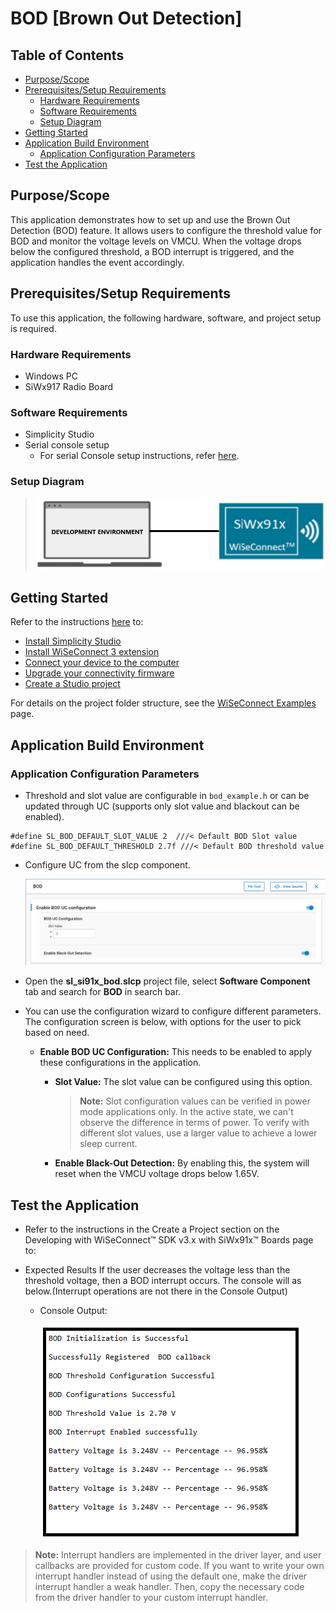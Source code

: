 # BOD [Brown Out Detection]

## Table of Contents

- [Purpose/Scope](#purposescope)
- [Prerequisites/Setup Requirements](#prerequisitessetup-requirements)
  - [Hardware Requirements](#hardware-requirements)
  - [Software Requirements](#software-requirements)
  - [Setup Diagram](#setup-diagram)
- [Getting Started](#getting-started)
- [Application Build Environment](#application-build-environment)
  - [Application Configuration Parameters](#application-configuration-parameters)
- [Test the Application](#test-the-application)

## Purpose/Scope

This application demonstrates how to set up and use the Brown Out Detection (BOD) feature. It allows users to configure the threshold value for BOD and monitor the voltage levels on VMCU. When the voltage drops below the configured threshold, a BOD interrupt is triggered, and the application handles the event accordingly.


## Prerequisites/Setup Requirements

To use this application, the following hardware, software, and project setup is required.

### Hardware Requirements
- Windows PC
- SiWx917 Radio Board

### Software Requirements

- Simplicity Studio
- Serial console setup
  - For serial Console setup instructions, refer [here](https://docs.silabs.com/wiseconnect/latest/wiseconnect-developers-guide-developing-for-silabs-hosts/#console-input-and-output).
### Setup Diagram

> ![Figure: Introduction](resources/readme/setupdiagram.png)

## Getting Started

Refer to the instructions [here](https://docs.silabs.com/wiseconnect/latest/wiseconnect-getting-started/) to:

- [Install Simplicity Studio](https://docs.silabs.com/wiseconnect/latest/wiseconnect-developers-guide-developing-for-silabs-hosts/#install-simplicity-studio)
- [Install WiSeConnect 3 extension](https://docs.silabs.com/wiseconnect/latest/wiseconnect-developers-guide-developing-for-silabs-hosts/#install-the-wi-se-connect-3-extension)
- [Connect your device to the computer](https://docs.silabs.com/wiseconnect/latest/wiseconnect-developers-guide-developing-for-silabs-hosts/#connect-si-wx91x-to-computer)
- [Upgrade your connectivity firmware](https://docs.silabs.com/wiseconnect/latest/wiseconnect-developers-guide-developing-for-silabs-hosts/#update-si-wx91x-connectivity-firmware)
- [Create a Studio project](https://docs.silabs.com/wiseconnect/latest/wiseconnect-developers-guide-developing-for-silabs-hosts/#create-a-project)

For details on the project folder structure, see the [WiSeConnect Examples](https://docs.silabs.com/wiseconnect/latest/wiseconnect-examples/#example-folder-structure) page.

## Application Build Environment

### Application Configuration Parameters
  - Threshold and slot value are configurable in `bod_example.h` or can be updated through UC (supports only slot value and blackout can be enabled).
  ```
#define SL_BOD_DEFAULT_SLOT_VALUE 2  ///< Default BOD Slot value
#define SL_BOD_DEFAULT_THRESHOLD 2.7f ///< Default BOD threshold value
```
- Configure UC from the slcp component.

  ![Figure: Introduction](resources/uc_screen/bod_uc_screen.png)

- Open  the **sl_si91x_bod.slcp** project file, select **Software Component** tab and search for **BOD** in search bar.
- You can use the configuration wizard to configure different parameters. The configuration screen is below, with options for the user to pick based on need.

  - **Enable BOD UC Configuration:** This needs to be enabled to apply these configurations in the application.
    - **Slot Value:** The slot value can be configured using this option.
      > **Note:** Slot configuration values can be verified in power mode applications only. In the active state, we can't observe the difference in terms of power. To verify with different slot values, use a larger value to achieve a lower sleep current.


    - **Enable Black-Out Detection:** By enabling this, the system will reset when the VMCU voltage drops below 1.65V.

## Test the Application
- Refer to the instructions in the Create a Project section on the Developing with WiSeConnect™ SDK v3.x with SiWx91x™ Boards page to:

- Expected Results
If the user decreases the voltage less than the threshold voltage, then a BOD interrupt occurs.
The console will as below.(Interrupt operations are not there in the Console Output)

  - Console Output:

    ![Figure: Introduction](resources/readme/bod_result_console.png)

> **Note:** Interrupt handlers are implemented in the driver layer, and user callbacks are provided for custom code. If you want to write your own interrupt handler instead of using the default one, make the driver interrupt handler a weak handler. Then, copy the necessary code from the driver handler to your custom interrupt handler.
